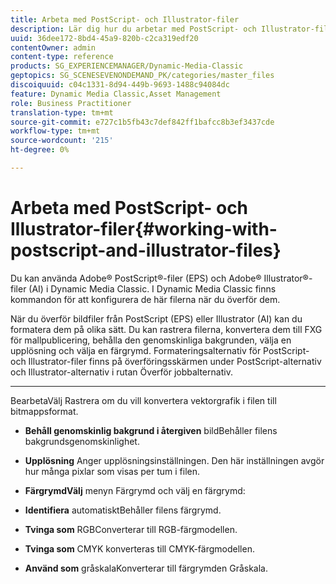 ```yaml
---
title: Arbeta med PostScript- och Illustrator-filer
description: Lär dig hur du arbetar med PostScript- och Illustrator-filer.
uuid: 36dee172-8bd4-45a9-820b-c2ca319edf20
contentOwner: admin
content-type: reference
products: SG_EXPERIENCEMANAGER/Dynamic-Media-Classic
geptopics: SG_SCENESEVENONDEMAND_PK/categories/master_files
discoiquuid: c04c1331-8d94-449b-9693-1488c94084dc
feature: Dynamic Media Classic,Asset Management
role: Business Practitioner
translation-type: tm+mt
source-git-commit: e727c1b5fb43c7def842ff1bafcc8b3ef3437cde
workflow-type: tm+mt
source-wordcount: '215'
ht-degree: 0%

---
```



# Arbeta med PostScript- och Illustrator-filer{#working-with-postscript-and-illustrator-files}

Du kan använda Adobe® PostScript®-filer (EPS) och Adobe® Illustrator®-filer (AI) i Dynamic Media Classic. I Dynamic Media Classic finns kommandon för att konfigurera de här filerna när du överför dem.

När du överför bildfiler från PostScript (EPS) eller Illustrator (AI) kan du formatera dem på olika sätt. Du kan rastrera filerna, konvertera dem till FXG för mallpublicering, behålla den genomskinliga bakgrunden, välja en upplösning och välja en färgrymd. Formateringsalternativ för PostScript- och Illustrator-filer finns på överföringsskärmen under PostScript-alternativ och Illustrator-alternativ i rutan Överför jobbalternativ.

* ****
BearbetaVälj Rastrera om du vill konvertera vektorgrafik i filen till bitmappsformat.

* **Behåll genomskinlig bakgrund i återgiven**
bildBehåller filens bakgrundsgenomskinlighet.

* **Upplösning**
Anger upplösningsinställningen. Den här inställningen avgör hur många pixlar som visas per tum i filen.

* **FärgrymdVälj**
menyn Färgrymd och välj en färgrymd:

* **Identifiera**
automatisktBehåller filens färgrymd.

* **Tvinga som**
RGBConverterar till RGB-färgmodellen.

* **Tvinga som**
CMYK konverteras till CMYK-färgmodellen.

* **Använd som**
gråskalaKonverterar till färgrymden Gråskala.
